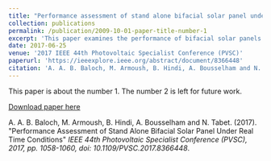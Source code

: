 ```yaml
---
title: "Performance assessment of stand alone bifacial solar panel under real time conditions"
collection: publications
permalink: /publication/2009-10-01-paper-title-number-1
excerpt: 'This paper examines the performance of bifacial solar panels in the real-time climate of Qatar under winter and summer. The operating conditions such as ambient temperature, albedo and soiling have been studied for bifacial PV cells.'
date: 2017-06-25
venue: '2017 IEEE 44th Photovoltaic Specialist Conference (PVSC)'
paperurl: 'https://ieeexplore.ieee.org/abstract/document/8366448'
citation: 'A. A. B. Baloch, M. Armoush, B. Hindi, A. Bousselham and N. Tabet. &quot;Performance Assessment of Stand Alone Bifacial Solar Panel Under Real Time Conditions.&quot; <i>2017 IEEE 44th Photovoltaic Specialist Conference (PVSC), 2017, pp. 1058-1060, doi: 10.1109/PVSC.2017.8366448</i>.'
---
```

This paper is about the number 1. The number 2 is left for future work.

[Download paper here](http://academicpages.github.io/files/paper1.pdf)

A. A. B. Baloch, M. Armoush, B. Hindi, A. Bousselham and N. Tabet. (2017). "Performance Assessment of Stand Alone Bifacial Solar Panel Under Real Time Conditions" <i>IEEE 44th Photovoltaic Specialist Conference (PVSC), 2017, pp. 1058-1060, doi: 10.1109/PVSC.2017.8366448</i>.
